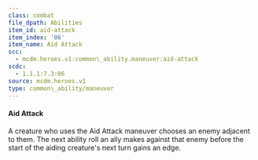 ```yaml
---
class: combat
file_dpath: Abilities
item_id: aid-attack
item_index: '06'
item_name: Aid Attack
scc:
  - mcdm.heroes.v1:common\_ability.maneuver:aid-attack
scdc:
  - 1.1.1:7.3:06
source: mcdm.heroes.v1
type: common\_ability/maneuver
---
```


#### Aid Attack

A creature who uses the Aid Attack maneuver chooses an enemy adjacent to them. The next ability roll an ally makes against that enemy before the start of the aiding creature's next turn gains an edge.
